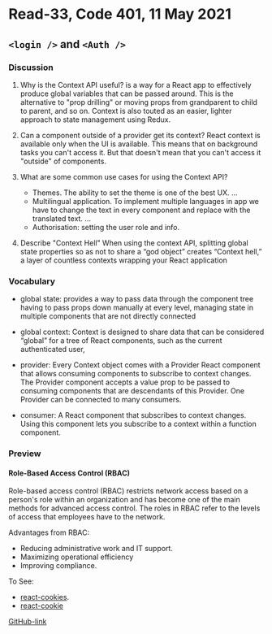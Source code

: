 # Read-33, Code 401, 11 May 2021

## `<login />` and `<Auth />`

### Discussion

1. Why is the Context API useful?
   is a way for a React app to effectively produce global variables that can be passed around. This is the alternative to "prop drilling" or moving props from grandparent to child to parent, and so on. Context is also touted as an easier, lighter approach to state management using Redux.

2. Can a component outside of a provider get its context?
   React context is available only when the UI is available. This means that on background tasks you can't access it. But that doesn't mean that you can't access it "outside" of components.

3. What are some common use cases for using the Context API?

   - Themes. The ability to set the theme is one of the best UX. ...
   - Multilingual application. To implement multiple languages in app we have to change the text in every component and replace with the translated text. ...
   - Authorisation: setting the user role and info.

4. Describe "Context Hell"
   When using the context API, splitting global state properties so as not to share a “god object” creates “Context hell,” a layer of countless contexts wrapping your React application

### Vocabulary

- global state: provides a way to pass data through the component tree having to pass props down manually at every level, managing state in multiple components that are not directly connected

- global context: Context is designed to share data that can be considered “global” for a tree of React components, such as the current authenticated user,

- provider: Every Context object comes with a Provider React component that allows consuming components to subscribe to context changes. The Provider component accepts a value prop to be passed to consuming components that are descendants of this Provider. One Provider can be connected to many consumers.

- consumer: A React component that subscribes to context changes. Using this component lets you subscribe to a context within a function component.

### Preview

#### Role-Based Access Control (RBAC)

Role-based access control (RBAC) restricts network access based on a person's role within an organization and has become one of the main methods for advanced access control. The roles in RBAC refer to the levels of access that employees have to the network.

Advantages from RBAC:

- Reducing administrative work and IT support.
- Maximizing operational efficiency
- Improving compliance.

To See:

- [react-cookies](https://www.npmjs.com/package/react-cookies).
- [react-cookie](https://www.npmjs.com/package/react-cookie)

[GitHub-link](https://omar-tarawneh.github.io/reading-notes/reading-notes-code401/read-34)
